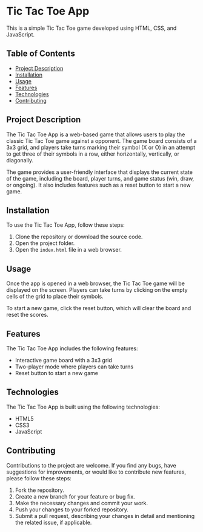 # Tic Tac Toe App

This is a simple Tic Tac Toe game developed using HTML, CSS, and JavaScript.

## Table of Contents

- [Project Description](#project-description)
- [Installation](#installation)
- [Usage](#usage)
- [Features](#features)
- [Technologies](#technologies)
- [Contributing](#contributing)

## Project Description

The Tic Tac Toe App is a web-based game that allows users to play the classic Tic Tac Toe game against a opponent. The game board consists of a 3x3 grid, and players take turns marking their symbol (X or O) in an attempt to get three of their symbols in a row, either horizontally, vertically, or diagonally.

The game provides a user-friendly interface that displays the current state of the game, including the board, player turns, and game status (win, draw, or ongoing). It also includes features such as a reset button to start a new game.

## Installation

To use the Tic Tac Toe App, follow these steps:

1. Clone the repository or download the source code.
2. Open the project folder.
3. Open the `index.html` file in a web browser.

## Usage

Once the app is opened in a web browser, the Tic Tac Toe game will be displayed on the screen. Players can take turns by clicking on the empty cells of the grid to place their symbols.

To start a new game, click the reset button, which will clear the board and reset the scores.

## Features

The Tic Tac Toe App includes the following features:

- Interactive game board with a 3x3 grid
- Two-player mode where players can take turns
- Reset button to start a new game

## Technologies

The Tic Tac Toe App is built using the following technologies:

- HTML5
- CSS3
- JavaScript

## Contributing

Contributions to the project are welcome. If you find any bugs, have suggestions for improvements, or would like to contribute new features, please follow these steps:

1. Fork the repository.
2. Create a new branch for your feature or bug fix.
3. Make the necessary changes and commit your work.
4. Push your changes to your forked repository.
5. Submit a pull request, describing your changes in detail and mentioning the related issue, if applicable.
